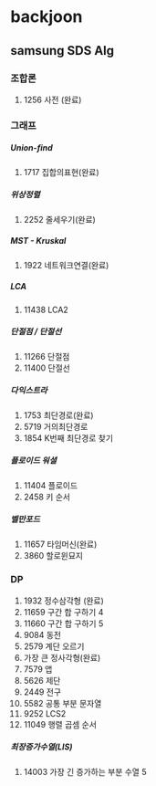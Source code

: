 # backjoon

## samsung SDS Alg
### 조합론
1. 1256 사전 (완료)
### 그래프
##### Union-find
1. 1717 집합의표현(완료)
##### 위상정렬
1. 2252 줄세우기(완료)
##### MST - Kruskal
1. 1922 네트워크연결(완료)
##### LCA
1. 11438 LCA2
##### 단절점 / 단절선
1. 11266 단절점
2. 11400 단절선
##### 다익스트라
1. 1753 최단경로(완료)
2. 5719 거의최단경로
3. 1854 K번째 최단경로 찾기
##### 플로이드 워셜
1. 11404 플로이드
2. 2458 키 순서
##### 벨만포드
1. 11657 타임머신(완료)
2. 3860 할로윈묘지
### DP
1. 1932 정수삼각형 (완료)
2. 11659 구간 합 구하기 4
3. 11660 구간 합 구하기 5
4. 9084 동전
5. 2579 계단 오르기
6. 가장 큰 정사각형(완료)
7. 7579 앱
8. 5626 제단
9. 2449 전구
10. 5582 공통 부분 문자열
11. 9252 LCS2
12. 11049 행렬 곱셈 순서
##### 최장증가수열(LIS)
1. 14003 가장 긴 증가하는 부분 수열 5
